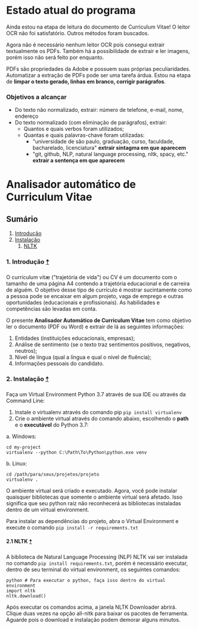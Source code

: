 # Estado atual do programa
Ainda estou na etapa de leitura do documento de Curriculum Vitae! O leitor OCR não foi satisfatório. Outros métodos foram buscados.

Agora não é necessário nenhum leitor OCR pois consegui extrair textualmente os PDFs. Também há a possibilidade de extrair e ler imagens, porém isso não será feito por enquanto.

PDFs são propriedades da Adobe e possuem suas próprias peculiaridades. Automatizar a extração de PDFs pode ser uma tarefa árdua. Estou na etapa de **limpar o texto gerado, linhas em branco, corrigir parágrafos**.

### Objetivos a alcançar
- Do texto não normalizado, extrair: número de telefone, e-mail, nome, endereço
- Do texto normalizado (com eliminação de parágrafos), extrair:
     - Quantos e quais verbos foram utilizados;
     - Quantas e quais palavras-chave foram utilizadas:
          - "universidade de são paulo, graduação, curso, faculdade, bacharelado, licenciatura" **extrair sintagma em que aparecem**
          - "git, github, NLP, natural language processing, nltk, spacy, etc." **extrair a sentença em que aparecem**





# Analisador automático de Curriculum Vitae
<a name="intro"></a>
## Sumário
1. [Introdução](#git1)
2. [Instalação](#git2)
      1. [NLTK](#git2.1)

### 1. Introdução  <a name="git1"></a> [🠡](#intro)
O curriculum vitæ ("trajetória de vida") ou CV é um documento com o tamanho de uma página A4 contendo a trajetória educacional e de carreira de alguém. O objetivo desse tipo de currículo é mostrar sucintamente como a pessoa pode se encaixar em algum projeto, vaga de emprego e outras oportunidades (educacionais e profissionais). As habilidades e competências são levadas em conta.

O presente **Analisador Automático de Curriculum Vitae** tem como objetivo ler o documento (PDF ou Word) e extrair de lá as seguintes informações:
1. Entidades (instituições educacionais, empresas);
2. Análise de sentimento (se o texto traz sentimentos positivos, negativos, neutros);
3. Nível de língua (qual a língua e qual o nível de fluência);
4. Informações pessoais do candidato.


### 2. Instalação  <a name="git2"></a> [🠡](#intro)

Faça um Virtual Environment Python 3.7 através de sua IDE ou através da Command Line:
1. Instale o virtualenv através do comando pip ``pip install virtualenv``
2. Crie o ambiente virtual através do comando abaixo, escolhendo o **path** e o **executável** do Python 3.7:

a. Windows:
```
cd my-project
virtualenv --python C:\Path\To\Python\python.exe venv
```
b. Linux: 
```
cd /path/para/seus/projetos/projeto
virtualenv .
```

O ambiente virtual será criado e executado. Agora, você pode instalar quaisquer bibliotecas que somente o ambiente virtual será afetado. Isso significa que seu python raíz não reconhecerá as bibliotecas instaladas dentro de um virtual environment.

Para instalar as dependências do projeto, abra o Virtual Environment e execute o comando ``pip install -r requirements.txt``

#### 2.1 NLTK  <a name="git2.1"></a> [🠡](#intro)
A biblioteca de Natural Language Processing (NLP) NLTK vai ser instalada no comando ``pip install requirements.txt``, porém é necessário executar, dentro de seu terminal do virtual environment, os seguintes comandos:
```
python # Para executar o python, faça isso dentro do virtual environment
import nltk
nltk.download()
```
Após executar os comandos acima, a janela NLTK Downloader abrirá. Clique duas vezes na opção all-nltk para baixar os pacotes de ferramenta. Aguarde pois o download e instalação podem demorar alguns minutos.
